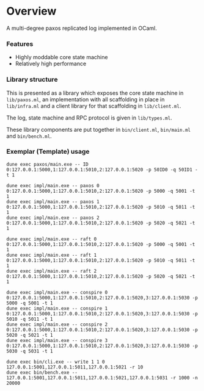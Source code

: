 # Overview

A multi-degree paxos replicated log implemented in OCaml.

### Features

* Highly moddable core state machine
* Relatively high performance

### Library structure
This is presented as a library which exposes the core state machine in `lib/paxos.ml`, an implementation with all scaffolding in place in `lib/infra.ml` and a client library for that scaffolding in `lib/client.ml`.

The log, state machine and RPC protocol is given in `lib/types.ml`.

These library components are put together in `bin/client.ml`, `bin/main.ml` and `bin/bench.ml`.

### Exemplar (Template) usage

```
dune exec paxos/main.exe -- ID 0:127.0.0.1:5000,1:127.0.0.1:5010,2:127.0.0.1:5020 -p 50ID0 -q 50ID1 -t 1
```

```
dune exec impl/main.exe -- paxos 0 0:127.0.0.1:5000,1:127.0.0.1:5010,2:127.0.0.1:5020 -p 5000 -q 5001 -t 1
dune exec impl/main.exe -- paxos 1 0:127.0.0.1:5000,1:127.0.0.1:5010,2:127.0.0.1:5020 -p 5010 -q 5011 -t 1
dune exec impl/main.exe -- paxos 2 0:127.0.0.1:5000,1:127.0.0.1:5010,2:127.0.0.1:5020 -p 5020 -q 5021 -t 1

dune exec impl/main.exe -- raft 0 0:127.0.0.1:5000,1:127.0.0.1:5010,2:127.0.0.1:5020 -p 5000 -q 5001 -t 1
dune exec impl/main.exe -- raft 1 0:127.0.0.1:5000,1:127.0.0.1:5010,2:127.0.0.1:5020 -p 5010 -q 5011 -t 1
dune exec impl/main.exe -- raft 2 0:127.0.0.1:5000,1:127.0.0.1:5010,2:127.0.0.1:5020 -p 5020 -q 5021 -t 1

dune exec impl/main.exe -- conspire 0 0:127.0.0.1:5000,1:127.0.0.1:5010,2:127.0.0.1:5020,3:127.0.0.1:5030 -p 5000 -q 5001 -t 1
dune exec impl/main.exe -- conspire 1 0:127.0.0.1:5000,1:127.0.0.1:5010,2:127.0.0.1:5020,3:127.0.0.1:5030 -p 5010 -q 5011 -t 1
dune exec impl/main.exe -- conspire 2 0:127.0.0.1:5000,1:127.0.0.1:5010,2:127.0.0.1:5020,3:127.0.0.1:5030 -p 5020 -q 5021 -t 1
dune exec impl/main.exe -- conspire 3 0:127.0.0.1:5000,1:127.0.0.1:5010,2:127.0.0.1:5020,3:127.0.0.1:5030 -p 5030 -q 5031 -t 1
```

```
dune exec bin/cli.exe -- write 1 1 0 127.0.0.1:5001,127.0.0.1:5011,127.0.0.1:5021 -r 10
dune exec bin/bench.exe -- 127.0.0.1:5001,127.0.0.1:5011,127.0.0.1:5021,127.0.0.1:5031 -r 1000 -n 20000
```
